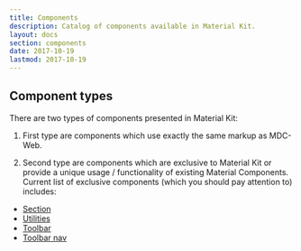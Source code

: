 ```yaml
---
title: Components
description: Catalog of components available in Material Kit.
layout: docs
section: components
date: 2017-10-19
lastmod: 2017-10-19
---
```


## Component types

There are two types of components presented in Material Kit:

1. First type are components which use exactly the same markup as MDC-Web.

2. Second type are components which are exclusive to Material Kit
or provide a unique usage / functionality of existing Material Components. Current list of exclusive components (which you should pay attention to) includes:

- [Section](./section/)
- [Utilities](./utilities/)
- [Toolbar](./toolbar/)
- [Toolbar nav](./toolbar-nav/)
